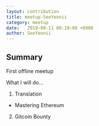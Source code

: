 ```yaml
---
layout: contribution
title: meetup-SeoYeonii
category: meetup
date:   2019-09-11 00:19:00 +0900
author: SeoYeonii
---
```


## Summary
First offline meetup

What I will do...

1) Translation
  - Mastering Ethereum

2) Gitcoin Bounty
